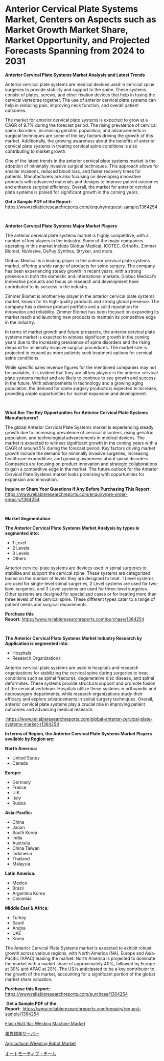<p><h1>Anterior Cervical Plate Systems Market, Centers on Aspects such as Market Growth Market Share, Market Opportunity, and Projected Forecasts Spanning from 2024 to 2031</h1></p><p><strong>Anterior Cervical Plate Systems Market Analysis and Latest Trends</strong></p>
<p><p>Anterior cervical plate systems are medical devices used in cervical spine surgeries to provide stability and support to the spine. These systems consist of plates, screws, and other fixation devices that help in fusing the cervical vertebrae together. The use of anterior cervical plate systems can help in reducing pain, improving neck function, and overall patient outcomes.</p><p>The market for anterior cervical plate systems is expected to grow at a CAGR of 9.7% during the forecast period. The rising prevalence of cervical spine disorders, increasing geriatric population, and advancements in surgical techniques are some of the key factors driving the growth of this market. Additionally, the growing awareness about the benefits of anterior cervical plate systems in treating cervical spine conditions is also contributing to market growth.</p><p>One of the latest trends in the anterior cervical plate systems market is the adoption of minimally invasive surgical techniques. This approach allows for smaller incisions, reduced blood loss, and faster recovery times for patients. Manufacturers are also focusing on developing innovative products with advanced materials and designs to improve patient outcomes and enhance surgical efficiency. Overall, the market for anterior cervical plate systems is poised for significant growth in the coming years.</p></p>
<p><strong>Get a Sample PDF of the Report:&nbsp;</strong> <a href="https://www.reliableresearchreports.com/enquiry/request-sample/1364254">https://www.reliableresearchreports.com/enquiry/request-sample/1364254</a></p>
<p>&nbsp;</p>
<p><strong>Anterior Cervical Plate Systems Major Market Players</strong></p>
<p><p>The anterior cervical plate systems market is highly competitive, with a number of key players in the industry. Some of the major companies operating in this market include Globus Medical, ICOTEC, Orthofix, Zimmer Biomet, NuVasive, DePuy Synthes, Stryker, and more.</p><p>Globus Medical is a leading player in the anterior cervical plate systems market, offering a wide range of products for spine surgery. The company has been experiencing steady growth in recent years, with a strong presence in both the domestic and international markets. Globus Medical's innovative products and focus on research and development have contributed to its success in the industry.</p><p>Zimmer Biomet is another key player in the anterior cervical plate systems market, known for its high-quality products and strong global presence. The company has a diverse product portfolio and a solid reputation for innovation and reliability. Zimmer Biomet has been focused on expanding its market reach and launching new products to maintain its competitive edge in the industry.</p><p>In terms of market growth and future prospects, the anterior cervical plate systems market is expected to witness significant growth in the coming years due to the increasing prevalence of spine disorders and the rising demand for minimally invasive surgical procedures. The market size is projected to expand as more patients seek treatment options for cervical spine conditions.</p><p>While specific sales revenue figures for the mentioned companies may not be available, it is evident that they are all key players in the anterior cervical plate systems market and are likely to continue to see growth and success in the future. With advancements in technology and a growing aging population, the demand for spine surgery products is expected to increase, providing ample opportunities for market expansion and development.</p></p>
<p>&nbsp;</p>
<p><strong>What Are The Key Opportunities For Anterior Cervical Plate Systems Manufacturers?</strong></p>
<p><p>The global Anterior Cervical Plate Systems market is experiencing steady growth due to increasing prevalence of cervical disorders, rising geriatric population, and technological advancements in medical devices. The market is expected to witness significant growth in the coming years with a CAGR of around 5% during the forecast period. Key factors driving market growth include the demand for minimally invasive surgeries, increasing healthcare expenditure, and growing awareness about spinal disorders. Companies are focusing on product innovation and strategic collaborations to gain a competitive edge in the market. The future outlook for the Anterior Cervical Plate Systems market looks promising with opportunities for expansion and innovation.</p></p>
<p><strong>Inquire or Share Your Questions If Any Before Purchasing This Report:</strong> <a href="https://www.reliableresearchreports.com/enquiry/pre-order-enquiry/1364254">https://www.reliableresearchreports.com/enquiry/pre-order-enquiry/1364254</a></p>
<p>&nbsp;</p>
<p><strong>Market Segmentation</strong></p>
<p><strong>The Anterior Cervical Plate Systems Market Analysis by types is segmented into:</strong></p>
<p><ul><li>1 Level</li><li>2 Levels</li><li>3 Levels</li><li>Others</li></ul></p>
<p><p>Anterior cervical plate systems are devices used in spinal surgeries to stabilize and support the cervical spine. These systems are categorized based on the number of levels they are designed to treat. 1 Level systems are used for single-level spinal surgeries, 2 Level systems are used for two-level surgeries, and 3 Level systems are used for three-level surgeries. Other systems are designed for specialized cases or for treating more than three levels of the cervical spine. These different types cater to a range of patient needs and surgical requirements.</p></p>
<p><strong>Purchase this Report:&nbsp;</strong><a href="https://www.reliableresearchreports.com/purchase/1364254">https://www.reliableresearchreports.com/purchase/1364254</a></p>
<p>&nbsp;</p>
<p><strong>The Anterior Cervical Plate Systems Market Industry Research by Application is segmented into:</strong></p>
<p><ul><li>Hospitals</li><li>Research Organizations</li></ul></p>
<p><p>Anterior cervical plate systems are used in hospitals and research organizations for stabilizing the cervical spine during surgeries to treat conditions such as spinal fractures, degenerative disc disease, and spinal deformities. These systems provide structural support and promote fusion of the cervical vertebrae. Hospitals utilize these systems in orthopedic and neurosurgery departments, while research organizations study their efficacy and explore advancements in spinal surgery techniques. Overall, anterior cervical plate systems play a crucial role in improving patient outcomes and advancing medical research.</p></p>
<p><a href="https://www.reliableresearchreports.com/global-anterior-cervical-plate-systems-market-r1364254">&nbsp;https://www.reliableresearchreports.com/global-anterior-cervical-plate-systems-market-r1364254</a></p>
<p><strong>In terms of Region, the Anterior Cervical Plate Systems Market Players available by Region are:</strong></p>
<p>
    <p> <strong> North America: </strong>
        <ul>
            <li>United States</li>
            <li>Canada</li>
        </ul>
        </p> 
    <p> <strong> Europe: </strong>
        <ul>
            <li>Germany</li>
            <li>France</li>
            <li>U.K.</li>
            <li>Italy</li>
            <li>Russia</li>
        </ul>
        </p> 
    <p> <strong> Asia-Pacific: </strong>
        <ul>
            <li>China</li>
            <li>Japan</li>
            <li>South Korea</li>
            <li>India</li>
            <li>Australia</li>
            <li>China Taiwan</li>
            <li>Indonesia</li>
            <li>Thailand</li>
            <li>Malaysia</li>
        </ul>
        </p> 
    <p> <strong> Latin America: </strong>
        <ul>
            <li>Mexico</li>
            <li>Brazil</li>
            <li>Argentina Korea</li>
            <li>Colombia</li>
        </ul>
        </p> 
    <p> <strong> Middle East & Africa: </strong>
        <ul>
            <li>Turkey</li>
            <li>Saudi</li>
            <li>Arabia</li>
            <li>UAE</li>
            <li>Korea</li>
        </ul>
    </p>
    </p>
<p><p>The Anterior Cervical Plate Systems market is expected to exhibit robust growth across various regions, with North America (NA), Europe and Asia-Pacific (APAC) leading the market. North America is projected to dominate the market with a market share of approximately 40%, followed by Europe at 30% and APAC at 20%. The US is anticipated to be a key contributor to the growth of the market, accounting for a significant portion of the global market share valuation.</p></p>
<p><strong>Purchase this Report: </strong><a href="https://www.reliableresearchreports.com/purchase/1364254">https://www.reliableresearchreports.com/purchase/1364254</a></p>
<p>&nbsp;<strong>Get a Sample PDF of the Report:&nbsp;&nbsp;</strong><a href="https://www.reliableresearchreports.com/enquiry/request-sample/1364254">https://www.reliableresearchreports.com/enquiry/request-sample/1364254</a></p>
<p><strong></strong></p>
<p><p><a href="https://github.com/btwcqfvq34/Market-Research-Report-List-1/blob/main/flash-butt-rail-welding-machine-market.md">Flash Butt Rail Welding Machine Market</a></p><p><a href="https://github.com/dawson566/Market-Research-Report-List-2/blob/main/7654407169873.md">業界標準サーバー</a></p><p><a href="https://github.com/janetchuadff364/Market-Research-Report-List-1/blob/main/agricultural-weeding-robot-market.md">Agricultural Weeding Robot Market</a></p><p><a href="https://github.com/DeonBoer2023/Market-Research-Report-List-2/blob/main/9571072169874.md">オートモーティブ・チーム</a></p></p>